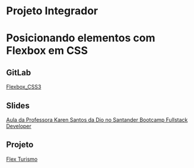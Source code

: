 # Projeto Integrador

# Posicionando elementos com Flexbox em CSS

## GitLab

[Flexbox_CSS3](https://github.com/Sandradiotech/Flexbox_CSS/tree/main/Flexbox)


## Slides

[Aula da Professora Karen Santos da Dio no Santander Bootcamp Fullstack Developer](https://drive.google.com/file/d/1cSBnkzCsCaqkbiUssLW7LCVCw5yErRCk/view?usp=sharing)

## Projeto

[Flex Turismo](https://github.com/Sandradiotech/Flex_Projeto/tree/main/Flexbox)
